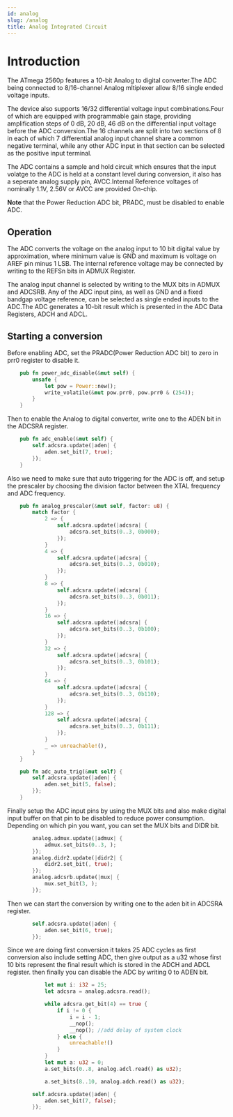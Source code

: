 ```yaml
---
id: analog
slug: /analog
title: Analog Integrated Circuit
---
```


# Introduction 

The ATmega 2560p features a 10-bit Analog to digital converter.The ADC being 
connected to 8/16-channel Analog mltiplexer allow 8/16 single ended voltage inputs.

The device also supports 16/32 differential voltage input combinations.Four of which
are equipped with programmable gain stage, providing amplification steps of 0 dB, 20 
dB, 46 dB on the differential input voltage before the ADC conversion.The 16 channels 
are split into two sections of 8 in each of which 7 differential analog input channel 
share a common negative terminal, while any other ADC input in that section can be 
selected as the positive input terminal.

The ADC contains a sample and hold circuit which ensures that the input volatge to
the ADC is held at a constant level during conversion, it also has a seperate analog 
supply pin, AVCC.Internal Reference voltages of nominally 1.1V, 2.56V or AVCC are 
provided On-chip.

**Note** that the Power Reduction ADC bit, PRADC, must be disabled to enable ADC.

## Operation

The ADC converts the voltage on the analog input to 10 bit digital value by 
approximation, where minimum value is GND and maximum is voltage on AREF pin minus 1
LSB. The internal reference voltage may be connected by writing to the REFSn bits in
ADMUX Register. 

The analog input channel is selected by writing to the MUX bits in ADMUX and ADCSRB. 
Any of the ADC input pins, as well as GND and a fixed bandgap voltage reference, can
be selected as single ended inputs to the ADC.The ADC generates a 10-bit result which
is presented in the ADC Data Registers, ADCH and ADCL.

## Starting a conversion

Before enabling ADC, set the PRADC(Power Reduction ADC bit) to zero in prr0 register 
to disable it.

```rust
    pub fn power_adc_disable(&mut self) {
        unsafe {
            let pow = Power::new();
            write_volatile(&mut pow.prr0, pow.prr0 & (254));
        }
    }
```

Then to enable the Analog to digital converter, write one to the ADEN bit in the 
ADCSRA register.

```rust
    pub fn adc_enable(&mut self) {
        self.adcsra.update(|aden| {
            aden.set_bit(7, true);
        });
    }

```
Also we need to make sure that auto triggering for the ADC is off, and setup the 
prescaler by choosing the division factor between the XTAL frequency and ADC
frequency.

```rust
    pub fn analog_prescaler(&mut self, factor: u8) {
        match factor {
            2 => {
                self.adcsra.update(|adcsra| {
                    adcsra.set_bits(0..3, 0b000);
                });
            }
            4 => {
                self.adcsra.update(|adcsra| {
                    adcsra.set_bits(0..3, 0b010);
                });
            }
            8 => {
                self.adcsra.update(|adcsra| {
                    adcsra.set_bits(0..3, 0b011);
                });
            }
            16 => {
                self.adcsra.update(|adcsra| {
                    adcsra.set_bits(0..3, 0b100);
                });
            }
            32 => {
                self.adcsra.update(|adcsra| {
                    adcsra.set_bits(0..3, 0b101);
                });
            }
            64 => {
                self.adcsra.update(|adcsra| {
                    adcsra.set_bits(0..3, 0b110);
                });
            } 
            128 => {
                self.adcsra.update(|adcsra| {
                    adcsra.set_bits(0..3, 0b111);
                });
            }
            _ => unreachable!(),
        }
    }

    pub fn adc_auto_trig(&mut self) {
        self.adcsra.update(|aden| {
            aden.set_bit(5, false);
        });
    }    
```
Finally setup the ADC input pins by using the MUX bits and also make digital input 
buffer on that pin to be disabled to reduce power consumption. Depending on which
pin you want, you can set the MUX bits and DIDR bit. 
```rust                   
        analog.admux.update(|admux| {
            admux.set_bits(0..3, );
        });
        analog.didr2.update(|didr2| {
            didr2.set_bit(, true);
        });
        analog.adcsrb.update(|mux| {
            mux.set_bit(3, );
        });
```
Then we can start the conversion by writing one to the aden bit in ADCSRA register.
```rust
        self.adcsra.update(|aden| {
            aden.set_bit(6, true);
        });
```

Since we are doing first conversion it takes 25 ADC cycles as first conversion also
include setting ADC, then give output as a u32 whose first 10 bits represent the 
final result which is stored in the ADCH and ADCL register. then finally you can 
disable the ADC by writing 0 to ADEN bit.
```rust
            let mut i: i32 = 25;
            let adcsra = analog.adcsra.read();

            while adcsra.get_bit(4) == true {
                if i != 0 {
                    i = i - 1;
                    __nop();
                    __nop(); //add delay of system clock
                } else {
                    unreachable!()
                }
            }
            let mut a: u32 = 0;
            a.set_bits(0..8, analog.adcl.read() as u32);

            a.set_bits(8..10, analog.adch.read() as u32);

        self.adcsra.update(|aden| {
            aden.set_bit(7, false);
        });
```
